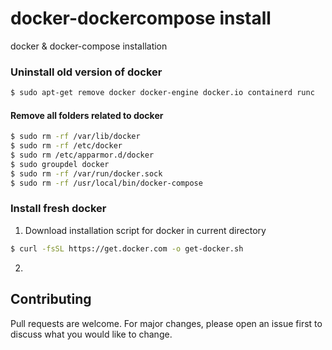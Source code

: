 # docker-dockercompose install
docker & docker-compose installation

### Uninstall old version of docker
```bash
$ sudo apt-get remove docker docker-engine docker.io containerd runc
```

#### Remove all folders related to docker
```bash
$ sudo rm -rf /var/lib/docker
$ sudo rm -rf /etc/docker
$ sudo rm /etc/apparmor.d/docker
$ sudo groupdel docker
$ sudo rm -rf /var/run/docker.sock
$ sudo rm -rf /usr/local/bin/docker-compose

```

### Install fresh docker 

 1. Download installation script for docker in current directory 
   ```bash
   $ curl -fsSL https://get.docker.com -o get-docker.sh
   ```
 2.  

## Contributing
Pull requests are welcome. For major changes, please open an issue first to discuss what you would like to change.

